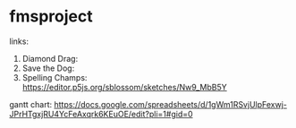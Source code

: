 # fmsproject

links:
1. Diamond Drag:
2. Save the Dog:
3. Spelling Champs: https://editor.p5js.org/sblossom/sketches/Nw9_MbB5Y

gantt chart: https://docs.google.com/spreadsheets/d/1gWm1RSvjUlpFexwj-JPrHTgxjRU4YcFeAxqrk6KEuOE/edit?pli=1#gid=0 


